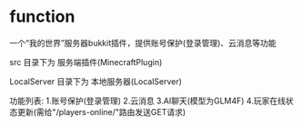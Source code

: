 # function
一个“我的世界”服务器bukkit插件，提供账号保护(登录管理)、云消息等功能

src 目录下为 服务端插件(MinecraftPlugin)

LocalServer 目录下为 本地服务器(LocalServer)

功能列表:
1.账号保护(登录管理)
2.云消息
3.AI聊天(模型为GLM4F)
4.玩家在线状态更新(需给"/players-online/"路由发送GET请求)
